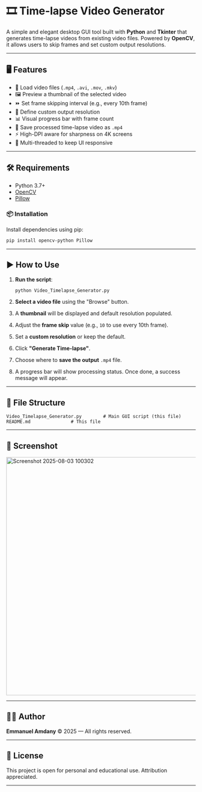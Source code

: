 # 🎞️ Time-lapse Video Generator

A simple and elegant desktop GUI tool built with **Python** and **Tkinter** that generates time-lapse videos from existing video files. Powered by **OpenCV**, it allows users to skip frames and set custom output resolutions.

---

## 🖥️ Features

* 📂 Load video files (`.mp4`, `.avi`, `.mov`, `.mkv`)
* 🖼️ Preview a thumbnail of the selected video
* ⏩ Set frame skipping interval (e.g., every 10th frame)
* 📏 Define custom output resolution
* 📊 Visual progress bar with frame count
* 💾 Save processed time-lapse video as `.mp4`
* ⚡ High-DPI aware for sharpness on 4K screens
* 🧵 Multi-threaded to keep UI responsive

---

## 🛠️ Requirements

* Python 3.7+
* [OpenCV](https://pypi.org/project/opencv-python/)
* [Pillow](https://pypi.org/project/Pillow/)

### 📦 Installation

Install dependencies using pip:

```bash
pip install opencv-python Pillow
```

---

## ▶️ How to Use

1. **Run the script**:

   ```bash
   python Video_Timelapse_Generator.py
   ```

2. **Select a video file** using the "Browse" button.

3. A **thumbnail** will be displayed and default resolution populated.

4. Adjust the **frame skip** value (e.g., `10` to use every 10th frame).

5. Set a **custom resolution** or keep the default.

6. Click **"Generate Time-lapse"**.

7. Choose where to **save the output** `.mp4` file.

8. A progress bar will show processing status. Once done, a success message will appear.

---

## 🧩 File Structure

```
Video_Timelapse_Generator.py        # Main GUI script (this file)
README.md               # This file
```

---

## 📸 Screenshot

<img width="600" height="634" alt="Screenshot 2025-08-03 100302" src="https://github.com/user-attachments/assets/dda8f753-0c65-4a49-b995-8bdb7985941f" />


---

## 👨‍💻 Author

**Emmanuel Amdany**
© 2025 — All rights reserved.

---

## 🔖 License

This project is open for personal and educational use. Attribution appreciated.

---
